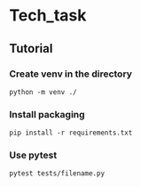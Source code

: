 # Tech_task
## Tutorial
### Create venv in the directory
```
python -m venv ./
```
### Install packaging
```
pip install -r requirements.txt
```
### Use pytest
```
pytest tests/filename.py
```
